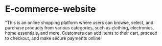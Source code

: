 # E-commerce-website
"This is an online shopping platform where users can browse, select, and purchase products from various categories, such as clothing, electronics, home essentials, and more. Customers can add items to their cart, proceed to checkout, and make secure payments online

